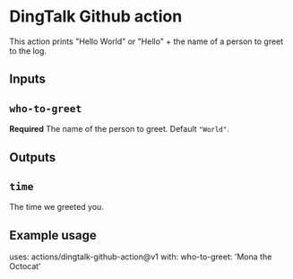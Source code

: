# DingTalk Github action

This action prints "Hello World" or "Hello" + the name of a person to greet to the log.

## Inputs

## `who-to-greet`

**Required** The name of the person to greet. Default `"World"`.

## Outputs

## `time`

The time we greeted you.

## Example usage

uses: actions/dingtalk-github-action@v1
with:
  who-to-greet: 'Mona the Octocat'